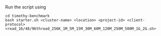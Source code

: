 Run the script using 
```
cd timothy-benchmark
bash starter.sh <cluster-name> <location> <project-id> <client-protocol> <read_16/48/96thread_256K_1M_5M_15M_30M_60M_120M_250M_500M_1G_2G.sh> 
```

